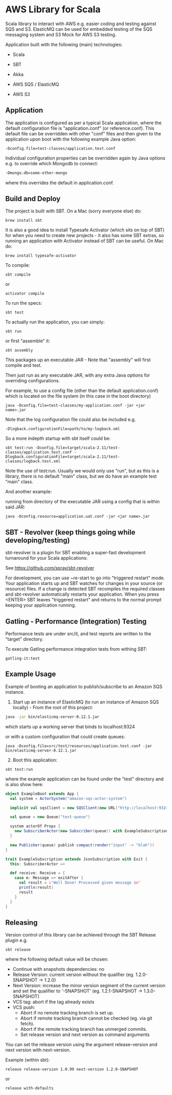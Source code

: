 AWS Library for Scala
=====================
Scala library to interact with AWS e.g. easier coding and testing against SQS and S3.
ElasticMQ can be used for embedded testing of the SQS messaging system and S3 Mock for AWS S3 testing.

Application built with the following (main) technologies:

- Scala

- SBT

- Akka

- AWS SQS / ElasticMQ

- AWS S3

Application
-----------
The application is configured as per a typical Scala application, where the default configuration file is "application.conf" (or reference.conf).
This default file can be overridden with other "conf" files and then given to the application upon boot with the following example Java option:
```
-Dconfig.file=test-classes/application.test.conf
```

Individual configuration properties can be overridden again by Java options e.g. to override which Mongodb to connect:
```bash
-Dmongo.db=some-other-mongo
```

where this overrides the default in application.conf.

Build and Deploy
----------------
The project is built with SBT. On a Mac (sorry everyone else) do:
```
brew install sbt
```

It is also a good idea to install Typesafe Activator (which sits on top of SBT) for when you need to create new projects - it also has some SBT extras, so running an application with Activator instead of SBT can be useful. On Mac do:
```
brew install typesafe-activator
```

To compile:
```
sbt compile
```

or
```
activator compile
```

To run the specs:
```
sbt test
```

To actually run the application, you can simply:
```
sbt run
```

or first "assemble" it:
```
sbt assembly
```

This packages up an executable JAR - Note that "assembly" will first compile and test.

Then just run as any executable JAR, with any extra Java options for overriding configurations.

For example, to use a config file (other than the default application.conf) which is located on the file system (in this case in the boot directory)
```
java -Dconfig.file=test-classes/my-application.conf -jar <jar name>.jar
```

Note that the log configuration file could also be included e.g.
```
-Dlogback.configurationFile=path/to/my-logback.xml
```

So a more indepth startup with sbt itself could be:
```
sbt test:run -Dconfig.file=target/scala-2.11/test-classes/application.test.conf -Dlogback.configurationFile=target/scala-2.11/test-classes/logback.test.xml
```

Note the use of test:run. Usually we would only use "run", but as this is a library, there is no default "main" class, but we do have an example test "main" class.

And another example:

running from directory of the executable JAR using a config that is within said JAR:
```
java -Dconfig.resource=application.uat.conf -jar <jar name>.jar
```

SBT - Revolver (keep things going while developing/testing)
-----------------------------------------------------------
sbt-revolver is a plugin for SBT enabling a super-fast development turnaround for your Scala applications:

See https://github.com/spray/sbt-revolver

For development, you can use ~re-start to go into "triggered restart" mode.
Your application starts up and SBT watches for changes in your source (or resource) files.
If a change is detected SBT recompiles the required classes and sbt-revolver automatically restarts your application. 
When you press &lt;ENTER&gt; SBT leaves "triggered restart" and returns to the normal prompt keeping your application running.

Gatling - Performance (Integration) Testing
-------------------------------------------
Performance tests are under src/it, and test reports are written to the "target" directory.

To execute Gatling performance integration tests from withing SBT:
```
gatling-it:test
```

Example Usage
-------------
Example of booting an application to publish/subscribe to an Amazon SQS instance.

1) Start up an instance of ElasticMQ (to run an instance of Amazon SQS locally) - From the root of this project:
```bash
java -jar bin/elasticmq-server-0.12.1.jar
```
which starts up a working server that binds to localhost:9324

or with a custom configuration that could create queues:
```
java -Dconfig.file=src/test/resources/application.test.conf -jar bin/elasticmq-server-0.12.1.jar
```
   
2) Boot this application:
```
sbt test:run
```
   
where the example application can be found under the "test" directory and is also show here:
```scala
object ExampleBoot extends App {
  val system = ActorSystem("amazon-sqs-actor-system")

  implicit val sqsClient = new SQSClient(new URL("http://localhost:9324"), new BasicAWSCredentials("x", "x"))

  val queue = new Queue("test-queue")

  system actorOf Props {
    new SubscriberActor(new Subscriber(queue)) with ExampleSubscription
  }

  new Publisher(queue) publish compact(render("input" -> "blah"))
}

trait ExampleSubscription extends JsonSubscription with Exit {
  this: SubscriberActor =>

  def receive: Receive = {
    case m: Message => exitAfter {
      val result = s"Well Done! Processed given message $m"
      println(result)
      result
    }
  }
}
```

Releasing
---------
Version control of this library can be achieved through the SBT Release plugin e.g.
```
sbt release
```

where the following default value will be chosen:
- Continue with snapshots dependencies: no
- Release Version: current version without the qualifier (eg. 1.2.0-SNAPSHOT -> 1.2.0)
- Next Version: increase the minor version segment of the current version and set the qualifier to '-SNAPSHOT' (eg. 1.2.1-SNAPSHOT -> 1.3.0-SNAPSHOT)
- VCS tag: abort if the tag already exists
- VCS push:
    - Abort if no remote tracking branch is set up.
    - Abort if remote tracking branch cannot be checked (eg. via git fetch).
    - Abort if the remote tracking branch has unmerged commits.
    - Set release version and next version as command arguments

You can set the release version using the argument release-version and next version with next-version.

Example (within sbt):
```
release release-version 1.0.99 next-version 1.2.0-SNAPSHOT
```

or
```
release with-defaults
```